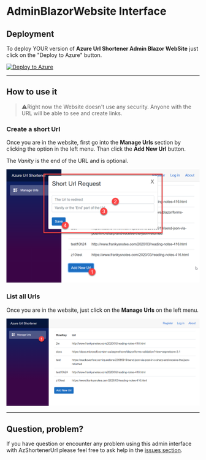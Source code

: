 # AdminBlazorWebsite Interface

## Deployment

To deploy YOUR version of **Azure Url Shortener Admin Blazor WebSite** just click on the "Deploy to Azure" button.

[![Deploy to Azure](https://aka.ms/deploytoazurebutton)](https://portal.azure.com/?WT.mc_id=urlshortener-github-frbouche#create/Microsoft.Template/uri/https%3A%2F%2Fraw.githubusercontent.com%2FFBoucher%2FAzUrlShortener%2Fmaster%2Fsrc%2FadminTools%2FadminBlazorWebsite%2Fdeployment%2FadminBlazorWebsite-deployAzure.json)


---


## How to use it

> ⚠️Right now the Website doesn't use any security. Anyone with the URL will be able to see and create links.

### Create a short Url

Once you are in the website, first go into the **Manage Urls** section by clicking the option in the left menu. Than click the **Add New Url** button.

The *Vanity* is the end of  the URL and is optional.

![How To Add a Url][adminBlazorWebsite_Add_Url]


### List all Urls

Once you are in the website, just click on the **Manage Urls** on the left menu.

![See Url list][adminBlazorWebsite_Url_list]


---


## Question, problem?

If you have question or encounter any problem using this admin interface with AzShortenerUrl please feel free to ask help in the [issues section](https://github.com/FBoucher/AzUrlShortener/issues).


[adminBlazorWebsite_Url_list]: medias/adminBlazorWebsite_Url_list.png
[adminBlazorWebsite_Add_Url]: medias/adminBlazorWebsite_Add_Url.png